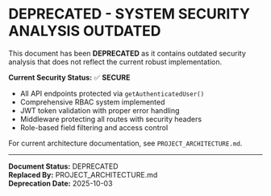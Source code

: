 # DEPRECATED - SYSTEM SECURITY ANALYSIS OUTDATED

This document has been **DEPRECATED** as it contains outdated security analysis that does not reflect the current robust implementation.

**Current Security Status:** ✅ **SECURE**
- All API endpoints protected via `getAuthenticatedUser()`
- Comprehensive RBAC system implemented
- JWT token validation with proper error handling
- Middleware protecting all routes with security headers
- Role-based field filtering and access control

For current architecture documentation, see `PROJECT_ARCHITECTURE.md`.

---
**Document Status:** DEPRECATED  
**Replaced By:** PROJECT_ARCHITECTURE.md  
**Deprecation Date:** 2025-10-03